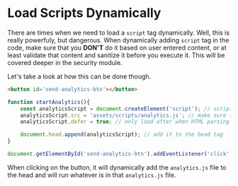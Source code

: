 # Load Scripts Dynamically

There are times when we need to load a `script` tag dynamically. Well, this is really powerfuly, but dangerous. When dynamically adding `script` tag in the code, make sure that you **DON'T** do it based on user entered content, or at least validate that content and sanitize it before you execute it. This will be covered deeper in the security module.

Let's take a look at how this can be done though.

```html
<button id='send-analytics-btn'></button>
```

```javascript
function startAnalytics(){
    const analyticsScript = document.createElement('script'); // script is also a tag
    analyticsScript.src = 'assets/scripts/analytics.js'; // make sure that this path is same as if you were to call this js file in HTML
    analyticsScript.defer = true; // only load after when HTML parsing has been done

    document.head.append(analyticsScript); // add it to the head tag
}

document.getElementById('send-analytics-btn').addEventListener('click', startAnalytics)
```

When clicking on the button, it will dynamically add the `analytics.js` file to the head and will run whatever is in that `analytics.js` file.